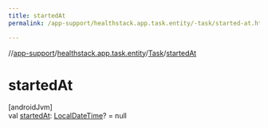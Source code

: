```yaml
---
title: startedAt
permalink: /app-support/healthstack.app.task.entity/-task/started-at.html

---
```

//[app-support](/app-support.html)/[healthstack.app.task.entity](../index.html)/[Task](index.html)/[startedAt](started-at.html)



# startedAt



[androidJvm]\
val [startedAt](started-at.html): [LocalDateTime](https://developer.android.com/reference/kotlin/java/time/LocalDateTime.html)? = null




